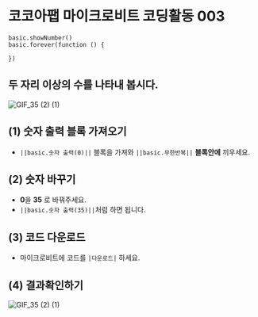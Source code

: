 # 코코아팹 마이크로비트 코딩활동 003

```ghost
basic.showNumber()
basic.forever(function () {
	
})
```

## 두 자리 이상의 수를 나타내 봅시다.
![GIF_35 (2) (1)](https://github.com/kocoasolution/mytutorial/assets/170903760/ece27df8-a9b0-4212-8299-255a1e959abb)


## (1) 숫자 출력 블록 가져오기
* ``||basic.숫자 출력(0)||`` 블록을 가져와 ``||basic.무한반복||`` **블록안에** 끼우세요.

## (2) 숫자 바꾸기
* **0**을 **35** 로 바꿔주세요.
* ``||basic.숫자 출력(35)||``처럼 하면 됩니다.

## (3) 코드 다운로드
* 마이크로비트에 코드를 `|다운로드|` 하세요.

## (4) 결과확인하기
![GIF_35 (2) (1)](https://github.com/kocoasolution/mytutorial/assets/170903760/ece27df8-a9b0-4212-8299-255a1e959abb)
